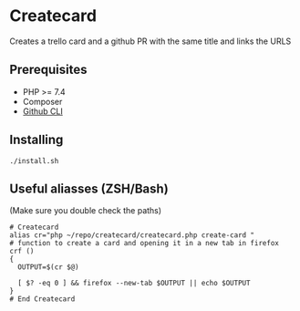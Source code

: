 # Createcard
Creates a trello card and a github PR with the same title and links the URLS

## Prerequisites
- PHP >= 7.4
- Composer
- [Github CLI](https://github.com/cli/cli)

## Installing
```
./install.sh
```

## Useful aliasses (ZSH/Bash)
(Make sure you double check the paths)
```
# Createcard
alias cr="php ~/repo/createcard/createcard.php create-card "
# function to create a card and opening it in a new tab in firefox
crf ()
{
  OUTPUT=$(cr $@)

  [ $? -eq 0 ] && firefox --new-tab $OUTPUT || echo $OUTPUT
}
# End Createcard
```

